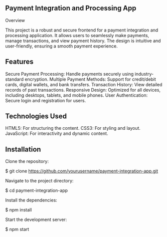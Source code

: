 ## Payment Integration and Processing App

Overview

This project is a robust and secure frontend for a payment integration and processing application. It allows users to seamlessly make payments, manage transactions, and view payment history. The design is intuitive and user-friendly, ensuring a smooth payment experience.

## Features

Secure Payment Processing: Handle payments securely using industry-standard encryption.
Multiple Payment Methods: Support for credit/debit cards, digital wallets, and bank transfers.
Transaction History: View detailed records of past transactions.
Responsive Design: Optimized for all devices, including desktops, tablets, and mobile phones.
User Authentication: Secure login and registration for users.

## Technologies Used

HTML5: For structuring the content.
CSS3: For styling and layout.
JavaScript: For interactivity and dynamic content.

## Installation

Clone the repository:

$ git clone https://github.com/yourusername/payment-integration-app.git

Navigate to the project directory:

$ cd payment-integration-app

Install the dependencies:

$ npm install

Start the development server:

$ npm start
